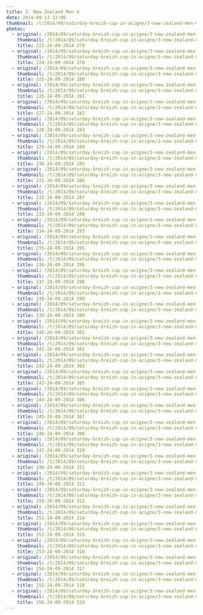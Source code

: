 ```yaml
---
title: 3. New Zealand Men V
date: 2014-09-13 12:00
thumbnail: /t/2014/09/saturday-breizh-cup-in-acigne/3-new-zealand-men-v/223-24-09-2014-279.jpg
photos:
  - original: /2014/09/saturday-breizh-cup-in-acigne/3-new-zealand-men-v/223-24-09-2014-279.jpg
    thumbnail: /t/2014/09/saturday-breizh-cup-in-acigne/3-new-zealand-men-v/223-24-09-2014-279.jpg
    title: 223-24-09-2014 279
  - original: /2014/09/saturday-breizh-cup-in-acigne/3-new-zealand-men-v/224-24-09-2014-278.jpg
    thumbnail: /t/2014/09/saturday-breizh-cup-in-acigne/3-new-zealand-men-v/224-24-09-2014-278.jpg
    title: 224-24-09-2014 278
  - original: /2014/09/saturday-breizh-cup-in-acigne/3-new-zealand-men-v/225-24-09-2014-280.jpg
    thumbnail: /t/2014/09/saturday-breizh-cup-in-acigne/3-new-zealand-men-v/225-24-09-2014-280.jpg
    title: 225-24-09-2014 280
  - original: /2014/09/saturday-breizh-cup-in-acigne/3-new-zealand-men-v/226-24-09-2014-281.jpg
    thumbnail: /t/2014/09/saturday-breizh-cup-in-acigne/3-new-zealand-men-v/226-24-09-2014-281.jpg
    title: 226-24-09-2014 281
  - original: /2014/09/saturday-breizh-cup-in-acigne/3-new-zealand-men-v/227-24-09-2014-282.jpg
    thumbnail: /t/2014/09/saturday-breizh-cup-in-acigne/3-new-zealand-men-v/227-24-09-2014-282.jpg
    title: 227-24-09-2014 282
  - original: /2014/09/saturday-breizh-cup-in-acigne/3-new-zealand-men-v/228-24-09-2014-283.jpg
    thumbnail: /t/2014/09/saturday-breizh-cup-in-acigne/3-new-zealand-men-v/228-24-09-2014-283.jpg
    title: 228-24-09-2014 283
  - original: /2014/09/saturday-breizh-cup-in-acigne/3-new-zealand-men-v/229-24-09-2014-284.jpg
    thumbnail: /t/2014/09/saturday-breizh-cup-in-acigne/3-new-zealand-men-v/229-24-09-2014-284.jpg
    title: 229-24-09-2014 284
  - original: /2014/09/saturday-breizh-cup-in-acigne/3-new-zealand-men-v/230-24-09-2014-285.jpg
    thumbnail: /t/2014/09/saturday-breizh-cup-in-acigne/3-new-zealand-men-v/230-24-09-2014-285.jpg
    title: 230-24-09-2014 285
  - original: /2014/09/saturday-breizh-cup-in-acigne/3-new-zealand-men-v/231-24-09-2014-286.jpg
    thumbnail: /t/2014/09/saturday-breizh-cup-in-acigne/3-new-zealand-men-v/231-24-09-2014-286.jpg
    title: 231-24-09-2014 286
  - original: /2014/09/saturday-breizh-cup-in-acigne/3-new-zealand-men-v/232-24-09-2014-287.jpg
    thumbnail: /t/2014/09/saturday-breizh-cup-in-acigne/3-new-zealand-men-v/232-24-09-2014-287.jpg
    title: 232-24-09-2014 287
  - original: /2014/09/saturday-breizh-cup-in-acigne/3-new-zealand-men-v/233-24-09-2014-288.jpg
    thumbnail: /t/2014/09/saturday-breizh-cup-in-acigne/3-new-zealand-men-v/233-24-09-2014-288.jpg
    title: 233-24-09-2014 288
  - original: /2014/09/saturday-breizh-cup-in-acigne/3-new-zealand-men-v/234-24-09-2014-293.jpg
    thumbnail: /t/2014/09/saturday-breizh-cup-in-acigne/3-new-zealand-men-v/234-24-09-2014-293.jpg
    title: 234-24-09-2014 293
  - original: /2014/09/saturday-breizh-cup-in-acigne/3-new-zealand-men-v/235-24-09-2014-295.jpg
    thumbnail: /t/2014/09/saturday-breizh-cup-in-acigne/3-new-zealand-men-v/235-24-09-2014-295.jpg
    title: 235-24-09-2014 295
  - original: /2014/09/saturday-breizh-cup-in-acigne/3-new-zealand-men-v/236-24-09-2014-296.jpg
    thumbnail: /t/2014/09/saturday-breizh-cup-in-acigne/3-new-zealand-men-v/236-24-09-2014-296.jpg
    title: 236-24-09-2014 296
  - original: /2014/09/saturday-breizh-cup-in-acigne/3-new-zealand-men-v/237-24-09-2014-298.jpg
    thumbnail: /t/2014/09/saturday-breizh-cup-in-acigne/3-new-zealand-men-v/237-24-09-2014-298.jpg
    title: 237-24-09-2014 298
  - original: /2014/09/saturday-breizh-cup-in-acigne/3-new-zealand-men-v/238-24-09-2014-299.jpg
    thumbnail: /t/2014/09/saturday-breizh-cup-in-acigne/3-new-zealand-men-v/238-24-09-2014-299.jpg
    title: 238-24-09-2014 299
  - original: /2014/09/saturday-breizh-cup-in-acigne/3-new-zealand-men-v/239-24-09-2014-300.jpg
    thumbnail: /t/2014/09/saturday-breizh-cup-in-acigne/3-new-zealand-men-v/239-24-09-2014-300.jpg
    title: 239-24-09-2014 300
  - original: /2014/09/saturday-breizh-cup-in-acigne/3-new-zealand-men-v/240-24-09-2014-301.jpg
    thumbnail: /t/2014/09/saturday-breizh-cup-in-acigne/3-new-zealand-men-v/240-24-09-2014-301.jpg
    title: 240-24-09-2014 301
  - original: /2014/09/saturday-breizh-cup-in-acigne/3-new-zealand-men-v/241-24-09-2014-302.jpg
    thumbnail: /t/2014/09/saturday-breizh-cup-in-acigne/3-new-zealand-men-v/241-24-09-2014-302.jpg
    title: 241-24-09-2014 302
  - original: /2014/09/saturday-breizh-cup-in-acigne/3-new-zealand-men-v/242-24-09-2014-303.jpg
    thumbnail: /t/2014/09/saturday-breizh-cup-in-acigne/3-new-zealand-men-v/242-24-09-2014-303.jpg
    title: 242-24-09-2014 303
  - original: /2014/09/saturday-breizh-cup-in-acigne/3-new-zealand-men-v/243-24-09-2014-305.jpg
    thumbnail: /t/2014/09/saturday-breizh-cup-in-acigne/3-new-zealand-men-v/243-24-09-2014-305.jpg
    title: 243-24-09-2014 305
  - original: /2014/09/saturday-breizh-cup-in-acigne/3-new-zealand-men-v/244-24-09-2014-306.jpg
    thumbnail: /t/2014/09/saturday-breizh-cup-in-acigne/3-new-zealand-men-v/244-24-09-2014-306.jpg
    title: 244-24-09-2014 306
  - original: /2014/09/saturday-breizh-cup-in-acigne/3-new-zealand-men-v/245-24-09-2014-307.jpg
    thumbnail: /t/2014/09/saturday-breizh-cup-in-acigne/3-new-zealand-men-v/245-24-09-2014-307.jpg
    title: 245-24-09-2014 307
  - original: /2014/09/saturday-breizh-cup-in-acigne/3-new-zealand-men-v/246-24-09-2014-308.jpg
    thumbnail: /t/2014/09/saturday-breizh-cup-in-acigne/3-new-zealand-men-v/246-24-09-2014-308.jpg
    title: 246-24-09-2014 308
  - original: /2014/09/saturday-breizh-cup-in-acigne/3-new-zealand-men-v/247-24-09-2014-310.jpg
    thumbnail: /t/2014/09/saturday-breizh-cup-in-acigne/3-new-zealand-men-v/247-24-09-2014-310.jpg
    title: 247-24-09-2014 310
  - original: /2014/09/saturday-breizh-cup-in-acigne/3-new-zealand-men-v/248-24-09-2014-311.jpg
    thumbnail: /t/2014/09/saturday-breizh-cup-in-acigne/3-new-zealand-men-v/248-24-09-2014-311.jpg
    title: 248-24-09-2014 311
  - original: /2014/09/saturday-breizh-cup-in-acigne/3-new-zealand-men-v/249-24-09-2014-312.jpg
    thumbnail: /t/2014/09/saturday-breizh-cup-in-acigne/3-new-zealand-men-v/249-24-09-2014-312.jpg
    title: 249-24-09-2014 312
  - original: /2014/09/saturday-breizh-cup-in-acigne/3-new-zealand-men-v/250-24-09-2014-313.jpg
    thumbnail: /t/2014/09/saturday-breizh-cup-in-acigne/3-new-zealand-men-v/250-24-09-2014-313.jpg
    title: 250-24-09-2014 313
  - original: /2014/09/saturday-breizh-cup-in-acigne/3-new-zealand-men-v/251-24-09-2014-314.jpg
    thumbnail: /t/2014/09/saturday-breizh-cup-in-acigne/3-new-zealand-men-v/251-24-09-2014-314.jpg
    title: 251-24-09-2014 314
  - original: /2014/09/saturday-breizh-cup-in-acigne/3-new-zealand-men-v/252-24-09-2014-315.jpg
    thumbnail: /t/2014/09/saturday-breizh-cup-in-acigne/3-new-zealand-men-v/252-24-09-2014-315.jpg
    title: 252-24-09-2014 315
  - original: /2014/09/saturday-breizh-cup-in-acigne/3-new-zealand-men-v/253-24-09-2014-316.jpg
    thumbnail: /t/2014/09/saturday-breizh-cup-in-acigne/3-new-zealand-men-v/253-24-09-2014-316.jpg
    title: 253-24-09-2014 316
  - original: /2014/09/saturday-breizh-cup-in-acigne/3-new-zealand-men-v/254-24-09-2014-317.jpg
    thumbnail: /t/2014/09/saturday-breizh-cup-in-acigne/3-new-zealand-men-v/254-24-09-2014-317.jpg
    title: 254-24-09-2014 317
  - original: /2014/09/saturday-breizh-cup-in-acigne/3-new-zealand-men-v/255-24-09-2014-318.jpg
    thumbnail: /t/2014/09/saturday-breizh-cup-in-acigne/3-new-zealand-men-v/255-24-09-2014-318.jpg
    title: 255-24-09-2014 318
  - original: /2014/09/saturday-breizh-cup-in-acigne/3-new-zealand-men-v/256-24-09-2014-319.jpg
    thumbnail: /t/2014/09/saturday-breizh-cup-in-acigne/3-new-zealand-men-v/256-24-09-2014-319.jpg
    title: 256-24-09-2014 319
---
```

